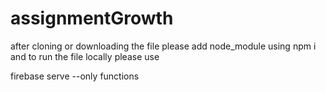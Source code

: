 # assignmentGrowth

after cloning or downloading the file please add node_module using npm i 
and to run the file locally please use 

firebase serve --only functions
